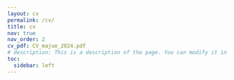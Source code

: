 ```yaml
---
layout: cv
permalink: /cv/
title: cv
nav: true
nav_order: 2
cv_pdf: CV_majue_2024.pdf
# description: This is a description of the page. You can modify it in '_pages/cv.md'. You can also change or remove the top pdf download button.
toc:
  sidebar: left
---
```

